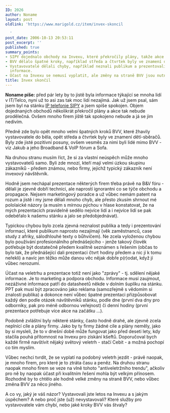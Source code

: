 ```yaml
---
ID: 2026
author: Noname
layout: post
oldlink: 'https://www.marigold.cz/item/invex-skoncil

  '
post_date: 2006-10-13 20:53:11
post_excerpt: ''
published: true
summary_points:
- SIPY dojednalo obchody na Invexu, které překročily plány, takže akce nebyla prodělečná.
- BVV dělalo špatné kroky, například středa a čtvrtek byly ve znamení dětí-sběračů.
- Vystavovatelé dělali chyby, například neznali publikum a prezentovali nezáživné
  informace.
- Účast na Invexu se nemusí vyplatit, ale změny na straně BVV jsou nutné.
title: Invex skončil
---
```


<p><strong>Noname píše:</strong> před pár lety by to jistě byla informace týkající se mnoha lidí v IT/Telco, nyní už to asi zas tak moc lidí nezajímá. Jak už jsem psal, sám jsem byl na stánku <a href="http://sipy.cz">IP telefonie SIPY</a> a jsem spíše spokojen. Objem dojednaných obchodů několikrát překročil plány a akce tak nebude prodělečná. Ovšem mnoho firem jiště tak spokojeno nebude a já se jim nedivím.</p>

<p>Předně zde bylo opět mnoho velmi špatných kroků BVV, které žhavily vystavovatele do běla, opět středa a čtvrtek byly ve znamení dětí-sběračů. Byly zde jisté pozitivní posuny, ovšem vesměs za nimi byli lidé mimo BVV - viz Jakub a jeho Broadband &amp; VoIP fórum a Sofa.</p>

<p>Na druhou stranu musím říct, že si za vlastní neúspěch může mnoho vystavovatelů samo. Byli zde mnozí, kteří mají velmi úzkou skupinu zákazníků - předem známou, nebo firmy, jejichž typický zákazník není invexový návštěvník.</p>

<p>Hodně jsem nechápal prezentace některých firem třeba právě na B&amp;V fóru - dělali je zjevně dobří technici, ale naprostí ignorantni co se týče obchodu a propagace. Nejsem marketingový poradce a už vůbec nemám patent na rozum a jistě i my jsme dělali mnoho chyb, ale přesto zkusím shrnout mé pololaické názory (a musím s mírnou pýchou v hlase konstatovat, že na mých prezentacích pravidelně sedělo nejvíce lidí a i nejvíce lidí se pak odebéřalo k našemu stánku a jalo se předobjednávat).</p>

<p>Typickou chybou bylo zcela zjevná neznalost publika a tedy i prezentování informací, které publikum naprosto nezajímají (věk zaměstnanců, case study z afriky, sálodhlouhé texty o bůhvíčem). Ne zcela vyloženou chybou bylo používání profesionálního přednášejícího - jenže takový člověk potřebuje být dostatečně předem kvalitně seznámen s řešením (občas to bylo tak, že přednášející dali prezentaci čtvrt hodiny předem a nic jí k tomu neřekli) a navíc jen těžko může danou věc nějak dobře p(r)odat, když jí vůbec nerozumí.</p>

<p>Účast na veletrhu a prezentace totiž není jako "zprávy" - tj. sdělení nějaké informace. Je to marketing a podpora obchodu. Informace musí zaujmout, nezáživné informace patří do datasheetů někde v dolním šuplíku na stánku. PPT pak musí být zpracováno jako reklama (samozřejmě s vědomím si znalostí publika) a dokonce není vůbec špatné prezentaci přizpůsobovat každý den podle otázek návštěvníků stánku, podle dne (první dva dny pro odborníky, pak pro méně odbornou veřejnost) či denní hodiny (první prezentace potřebuje více akce na začátku ...).</p>

<p>Podobně zvláštní byly některé stánky, často hodně drahé, ale zjevně zcela neplnící cíle a plány firmy. Jako by ty firmy žádné cíle a plány neměly, jako by si mysleli, že to v dnešní době může fungovat jako před deseti lety, kdy stačila pouhá přítomnost na Invexu pro získání kšeftů. Doporučoval bych každé firmě navštívit nějaký světový veletrh - stačí Cebit - a možná pochopí co tím myslím.</p>

<p>Vůbec nechci tvrdit, že se vyplatí na podobný veletrh jezdit - právě naopak, je mnoho firem, pro které je to ztráta času a peněz. Na druhou stranu naopak mnoho firem se veze na vlně tohoto "antiveletržního trendu", ačkoliv pro ně by naopak účast při kvalitním řešení mohla být velkým přínosem. Rozhodně by to chtělo ale hodně velké změny na straně BVV, nebo vůbec změna BVV za něco jiného.</p>

<p>A co vy, jaký je váš názor? Vystavovali jste letos na Invexu a s jakým úspěchem? A nebo proč jste (už) nevystavovali? Které služby pro vystavovatele vám chybí, nebo jaké kroky BVV vás štvaly?
</p>